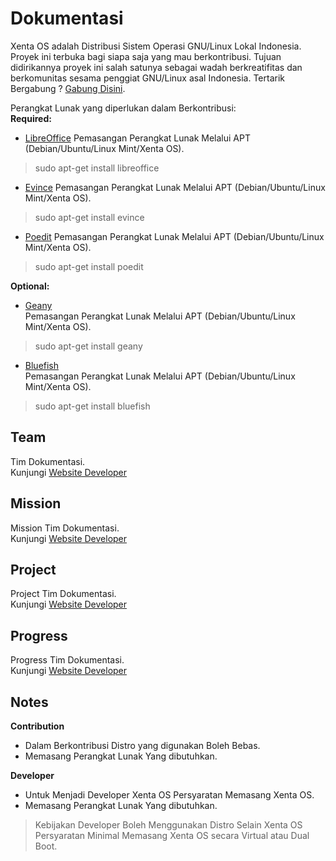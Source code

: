 # Dokumentasi
Xenta OS adalah Distribusi Sistem Operasi GNU/Linux Lokal Indonesia. Proyek ini terbuka bagi siapa saja yang mau berkontribusi. Tujuan didirikannya proyek ini salah satunya sebagai wadah berkreatifitas dan berkomunitas sesama penggiat GNU/Linux asal Indonesia.  Tertarik Bergabung ? [Gabung Disini](http://dev.xentaos.org/join.html).

Perangkat Lunak yang diperlukan dalam Berkontribusi:  
**Required:**  
 * [LibreOffice](https://www.libreoffice.org/)
Pemasangan Perangkat Lunak Melalui APT (Debian/Ubuntu/Linux Mint/Xenta OS).  
> sudo apt-get install libreoffice

 * [Evince](https://wiki.gnome.org/Apps/Evince)
Pemasangan Perangkat Lunak Melalui APT (Debian/Ubuntu/Linux Mint/Xenta OS).  
> sudo apt-get install evince

 * [Poedit](https://poedit.net/)
Pemasangan Perangkat Lunak Melalui APT (Debian/Ubuntu/Linux Mint/Xenta OS).  
> sudo apt-get install poedit

**Optional:**  
 * [Geany](https://www.geany.org/)  
Pemasangan Perangkat Lunak Melalui APT (Debian/Ubuntu/Linux Mint/Xenta OS).  
> sudo apt-get install geany

 * [Bluefish](bluefish.openoffice.nl/)  
Pemasangan Perangkat Lunak Melalui APT (Debian/Ubuntu/Linux Mint/Xenta OS).  
> sudo apt-get install bluefish

## Team
Tim Dokumentasi.  
Kunjungi [Website Developer](http://dev.xentaos.org/team.html)

## Mission
Mission Tim Dokumentasi.  
Kunjungi [Website Developer](http://dev.xentaos.org/mission.html)

## Project
Project Tim Dokumentasi.  
Kunjungi [Website Developer](http://dev.xentaos.org/project.html)

## Progress
Progress Tim Dokumentasi.  
Kunjungi [Website Developer](http://dev.xentaos.org/progress.html)

## Notes
**Contribution**
 * Dalam Berkontribusi Distro yang digunakan Boleh Bebas.
 * Memasang Perangkat Lunak Yang dibutuhkan.

**Developer**
 * Untuk Menjadi Developer Xenta OS Persyaratan Memasang Xenta OS.
 * Memasang Perangkat Lunak Yang dibutuhkan.
> Kebijakan Developer Boleh Menggunakan Distro Selain Xenta OS Persyaratan Minimal Memasang Xenta OS secara Virtual atau Dual Boot.
